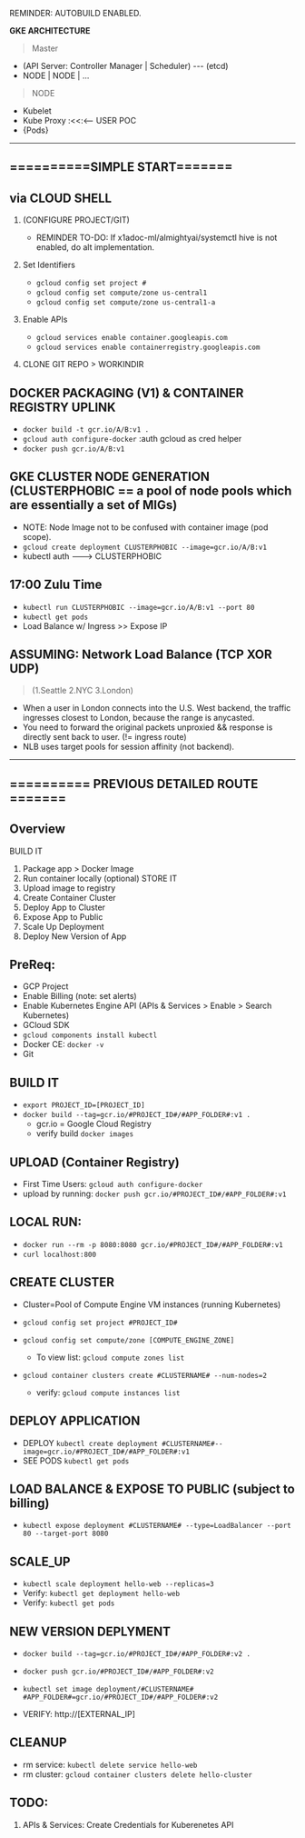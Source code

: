 
REMINDER: AUTOBUILD ENABLED.

**GKE ARCHITECTURE**
>Master
 * (API Server: Controller Manager | Scheduler) --- (etcd)
 * NODE | NODE | ...
>NODE
* Kubelet
* Kube Proxy :<<:<-- USER POC
* {Pods}

----------------------------------------------------------------------------
==========SIMPLE START=======
----------------------------------------------------------------------------
via CLOUD SHELL
-----------------
1. (CONFIGURE PROJECT/GIT) 
    * REMINDER TO-DO: If x1adoc-ml/almightyai/systemctl hive is not enabled, do alt implementation.

2. Set Identifiers
    * `gcloud config set project #`
    * `gcloud config set compute/zone us-central1`
    * `gcloud config set compute/zone us-central1-a`

3. Enable APIs
    * `gcloud services enable container.googleapis.com`
    * `gcloud services enable containerregistry.googleapis.com`

4. CLONE GIT REPO > WORKINDIR

DOCKER PACKAGING (V1) & CONTAINER REGISTRY UPLINK
---------------------------------------------------
* `docker build -t gcr.io/A/B:v1 .`
* `gcloud auth configure-docker` :auth gcloud as cred helper
* `docker push gcr.io/A/B:v1` 

GKE CLUSTER NODE GENERATION (CLUSTERPHOBIC == a pool of node pools which are essentially a set of MIGs)
-------------------------------------------
*  NOTE: Node Image not to be confused with container image (pod scope).
* `gcloud create deployment CLUSTERPHOBIC --image=gcr.io/A/B:v1`
*  kubectl auth ---> CLUSTERPHOBIC

17:00 Zulu Time
--------------------
* `kubectl run CLUSTERPHOBIC --image=gcr.io/A/B:v1 --port 80`
* `kubectl get pods`
*  Load Balance w/ Ingress >> Expose IP 

**ASSUMING: Network Load Balance (TCP XOR UDP)**
---------------------------------------------
>(1.Seattle 2.NYC 3.London)
-  When a user in London connects into the U.S. West backend, the traffic ingresses closest to London, because the range is anycasted. 
- You need to forward the original packets unproxied && response is directly sent back to user. (!= ingress route)
- NLB uses target pools for session affinity (not backend).

----------------------------------------------------------------------------
========== PREVIOUS DETAILED ROUTE =======
----------------------------------------------------------------------------

Overview
---------
BUILD IT
1. Package app > Docker Image
2. Run container locally (optional)
STORE IT
3. Upload image to registry
4. Create Container Cluster
5. Deploy App to Cluster
6. Expose App to Public
7. Scale Up Deployment
8. Deploy New Version of App


PreReq:
----------
- GCP Project
- Enable Billing (note: set alerts)
- Enable Kubernetes Engine API (APIs & Services > Enable > Search Kubernetes)
- GCloud SDK 
- `gcloud components install kubectl`
- Docker CE:  `docker -v`
- Git


BUILD IT
---------------
- `export PROJECT_ID=[PROJECT_ID]` 
- `docker build --tag=gcr.io/#PROJECT_ID#/#APP_FOLDER#:v1 .`
    - gcr.io = Google Cloud Registry
    - verify build `docker images`

UPLOAD (Container Registry)
--------------
- First Time Users: `gcloud auth configure-docker`
- upload by running: `docker push gcr.io/#PROJECT_ID#/#APP_FOLDER#:v1`

LOCAL RUN:
--------------
- `docker run --rm -p 8080:8080 gcr.io/#PROJECT_ID#/#APP_FOLDER#:v1`
- `curl localhost:800`


CREATE CLUSTER
-----------------
- Cluster=Pool of Compute Engine VM instances (running Kubernetes)

- `gcloud config set project #PROJECT_ID#`
- `gcloud config set compute/zone [COMPUTE_ENGINE_ZONE]`
    - To view list: `gcloud compute zones list`

- `gcloud container clusters create #CLUSTERNAME# --num-nodes=2`
    - verify: `gcloud compute instances list`


DEPLOY APPLICATION
-----------------
- DEPLOY `kubectl create deployment #CLUSTERNAME#--image=gcr.io/#PROJECT_ID#/#APP_FOLDER#:v1`
- SEE PODS `kubectl get pods`


LOAD BALANCE & EXPOSE TO PUBLIC (subject to billing)
-------------------
- `kubectl expose deployment #CLUSTERNAME# --type=LoadBalancer --port 80 --target-port 8080`


SCALE_UP
----------
- `kubectl scale deployment hello-web --replicas=3`
- Verify: `kubectl get deployment hello-web`
- Verify: `kubectl get pods`



NEW VERSION DEPLYMENT
-----------------------
- `docker build --tag=gcr.io/#PROJECT_ID#/#APP_FOLDER#:v2 .`
- `docker push gcr.io/#PROJECT_ID#/#APP_FOLDER#:v2`
- `kubectl set image deployment/#CLUSTERNAME# #APP_FOLDER#=gcr.io/#PROJECT_ID#/#APP_FOLDER#:v2`

- VERIFY: http://[EXTERNAL_IP]


CLEANUP
----------
- rm service: `kubectl delete service hello-web`
- rm cluster: `gcloud container clusters delete hello-cluster`


TODO: 
---------------
1. APIs & Services: Create Credentials for Kuberenetes API




